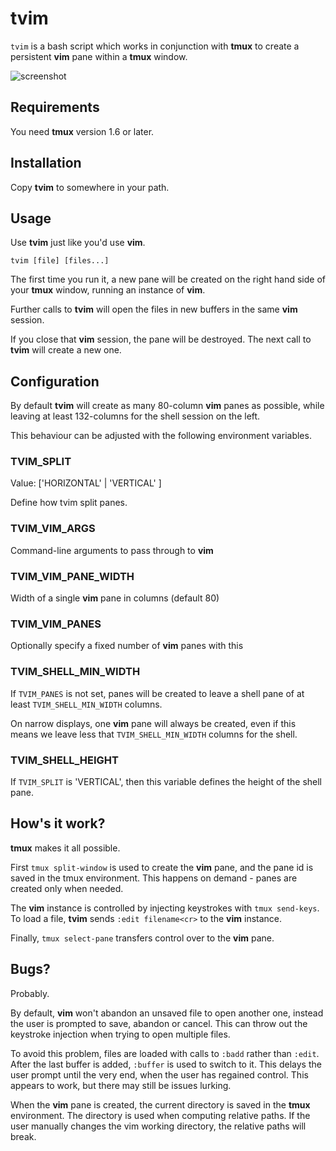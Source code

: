 # tvim

`tvim` is a bash script which works in conjunction with **tmux** to create a persistent **vim** pane within a **tmux** window.

![screenshot](http://sdt.github.com/tmux-vim/img/tvim-screenshot.png)

## Requirements

You need **tmux** version 1.6 or later.

## Installation

Copy **tvim** to somewhere in your path.

## Usage

Use **tvim** just like you'd use **vim**.

`tvim [file] [files...]`

The first time you run it, a new pane will be created on the right hand side of your **tmux** window, running an instance of **vim**.

Further calls to **tvim** will open the files in new buffers in the same **vim** session.

If you close that **vim** session, the pane will be destroyed. The next call to **tvim** will create a new one.

## Configuration

By default **tvim** will create as many 80-column **vim** panes as possible, while leaving at least 132-columns for the shell session on the left.

This behaviour can be adjusted with the following environment variables.

### TVIM_SPLIT

Value: ['HORIZONTAL' | 'VERTICAL' ]

Define how tvim split panes.

### TVIM_VIM_ARGS

Command-line arguments to pass through to **vim**

### TVIM_VIM_PANE_WIDTH

Width of a single **vim** pane in columns (default 80)

### TVIM_VIM_PANES

Optionally specify a fixed number of **vim** panes with this

### TVIM_SHELL_MIN_WIDTH

If `TVIM_PANES` is not set, panes will be created to leave a shell pane of at least `TVIM_SHELL_MIN_WIDTH` columns.

On narrow displays, one **vim** pane will always be created, even if this means we leave less that `TVIM_SHELL_MIN_WIDTH` columns for the shell.

### TVIM_SHELL_HEIGHT

If `TVIM_SPLIT` is 'VERTICAL', then this variable defines the height of the shell pane.

## How's it work?

**tmux** makes it all possible.

First `tmux split-window` is used to create the **vim** pane, and the pane id is saved in the tmux environment. This happens on demand - panes are created only when needed.

The **vim** instance is controlled by injecting keystrokes with `tmux send-keys`. To load a file, **tvim** sends `:edit filename<cr>` to the **vim** instance.

Finally, `tmux select-pane` transfers control over to the **vim** pane.

## Bugs?

Probably.

By default, **vim** won't abandon an unsaved file to open another one, instead the user is prompted to save, abandon or cancel. This can throw out the keystroke injection when trying to open multiple files.

To avoid this problem, files are loaded with calls to `:badd` rather than `:edit`. After the last buffer is added, `:buffer` is used to switch to it. This delays the user prompt until the very end, when the user has regained control. This appears to work, but there may still be issues lurking.

When the **vim** pane is created, the current directory is saved in the **tmux** environment. The directory is used when computing relative paths. If the user manually changes the vim working directory, the relative paths will break.
